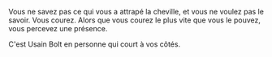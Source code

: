 Vous ne savez pas ce qui vous a attrapé la cheville, et vous ne voulez pas le savoir. Vous courez.
Alors que vous courez le plus vite que vous le pouvez, vous percevez une présence.

C'est Usain Bolt en personne qui court à vos côtés.
